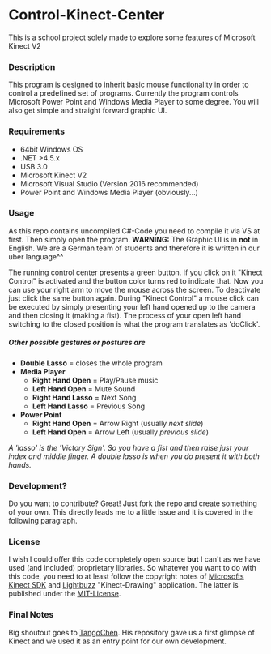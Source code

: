 # Control-Kinect-Center
This is a school project solely made to explore some features of Microsoft Kinect V2

### Description
This program is designed to inherit basic mouse functionality in order to control a predefined set of programs. Currently the program controls Microsoft Power Point and Windows Media Player to some degree. You will also get simple and straight forward graphic UI.

### Requirements
 - 64bit Windows OS
 - .NET >4.5.x
 - USB 3.0
 - Microsoft Kinect V2
 - Microsoft Visual Studio (Version 2016 recommended)
 - Power Point and Windows Media Player (obviously...)

### Usage
As this repo contains uncompiled C#-Code you need to compile it via VS at first.
Then simply open the program.
**WARNING:** The Graphic UI is in **not** in English. We are a German team of students and therefore it is written in our uber language^^

The running control center presents a green button. If you click on it "Kinect Control" is activated and the button color turns red to indicate that. Now you can use your right arm to move the mouse across the screen. To deactivate just click the same button again. During "Kinect Control" a mouse click can be executed by simply presenting your left hand opened up to the camera and then closing it (making a fist). The process of your open left hand switching to the closed position is what the program translates as 'doClick'.

##### Other possible gestures or postures are
  - **Double Lasso** = closes the whole program
  - **Media Player**
    - **Right Hand Open** = Play/Pause music
    - **Left Hand Open** = Mute Sound
    - **Right Hand Lasso** = Next Song
    - **Left Hand Lasso** = Previous Song
  - **Power Point**
    - **Right Hand Open** = Arrow Right (usually *next slide*)
    - **Left Hand Open** = Arrow Left (usually *previous slide*)

*A 'lasso' is the 'Victory Sign'. So you have a fist and then raise just your index and middle finger. A double lasso is when you do present it with both hands.*

### Development?
Do you want to contribute? Great!
Just fork the repo and create something of your own. This directly leads me to a little issue and it is covered in the following paragraph.

### License
I wish I could offer this code completely open source **but** I can't as we have used (and included) proprietary libraries. So whatever you want to do with this code, you need to at least follow the copyright notes of [Microsofts Kinect SDK](https://www.microsoft.com/en-us/download/details.aspx?id=44561) and [Lightbuzz](https://github.com/LightBuzz/Kinect-Drawing) "Kinect-Drawing" application. The latter is published under the [MIT-License](https://github.com/LightBuzz/Kinect-Drawing/blob/master/LICENSE).

### Final Notes
Big shoutout goes to [TangoChen](https://github.com/TangoChen/KinectV2MouseControl). His repository gave us a first glimpse of Kinect and we used it as an entry point for our own development.
